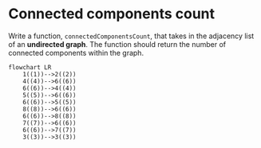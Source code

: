 # Connected components count

Write a function, `connectedComponentsCount`, that takes in the adjacency list of an **undirected graph**. The function should return the number of connected components within the graph.

```mermaid
flowchart LR
    1((1))-->2((2))
    4((4))-->6((6))
    6((6))-->4((4))
    5((5))-->6((6))
    6((6))-->5((5))
    8((8))-->6((6))
    6((6))-->8((8))
    7((7))-->6((6))
    6((6))-->7((7))
    3((3))-->3((3))
```
